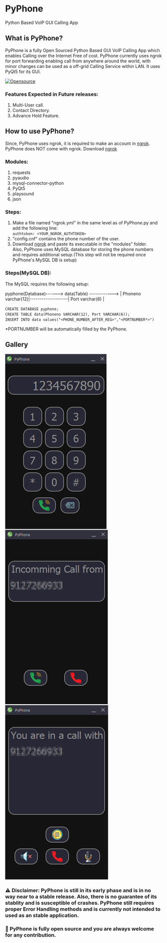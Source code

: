# PyPhone  
Python Based VoIP GUI Calling App  
   
## What is PyPhone?  
  
PyPhone is a fully Open Sourced Python Based GUI VoIP Calling App which enables Calling over the Internet Free of cost. PyPhone currently uses ngrok for port forwarding enabling call from anywhere around the world, with minor changes can be used as a off-grid Calling Service within LAN. It uses PyQt5 for its GUI.   
  
<a title="Open Source Initiative official SVG, Public domain, via Wikimedia Commons" href="https://commons.wikimedia.org/wiki/File:Opensource.svg"><img width="64" alt="Opensource" src="https://upload.wikimedia.org/wikipedia/commons/thumb/4/42/Opensource.svg/64px-Opensource.svg.png"></a>   
  

### Features Expected in Future releases:  
  
1. Multi-User call.  
2. Contact Directory.  
3. Advance Hold Feature.  
  
## How to use PyPhone?  
Since, PyPhone uses ngrok, it is required to make an account in [ngrok](https://ngrok.com/). PyPhone does NOT come with ngrok. Download [ngrok](https://ngrok.com/download)  
### Modules:  
1. requests  
2. pyaudio  
3. mysql-connector-python  
4. PyQt5  
5. playsound  
6. json  
  
### Steps:  
1. Make a file named "ngrok.yml" in the same level as of PyPhone.py and add the following line:  
    `authtoken: <YOUR_NGROK_AUTHTOKEN>`  
2. "config.cnf" contains the phone number of the user.  
3. Download [ngrok](https://ngrok.com/download) and paste its executable in the "modules" folder.   
Also, PyPhone uses MySQL database for storing the phone numbers and requires additional setup.(This step will not be required once PyPhone's MySQL DB is setup)  
### Steps(MySQL DB):
The MySQL requires the following setup:  
  
pyphone(Database)------> data(Table) ------------> | Phoneno varchar(12)|-------------------| Port varchar(6) |  
  
`CREATE DATABASE pyphone;`  
`CREATE TABLE data(Phoneno VARCHAR(12), Port VARCHAR(6));`  
`INSERT INTO data values("<PHONE_NUMBER_AFTER_REG>","<PORTNUMBER*>")`  
  
*PORTNUMBER will be automatically filled by the PyPhone.  
  
## Gallery
![image](images/Image1.png)
![image](images/Image2.png)
![image](images/Image3.png)

### ⚠️ Disclaimer: PyPhone is still in its early phase and is in no way near to a stable release. Also, there is no guarantee of its stablity and is susceptible of crashes. PyPhone still requires proper Error Handling methods and is currently not intended to used as an stable application.

### 👋 PyPhone is fully open source and you are always welcome for any contribution.

